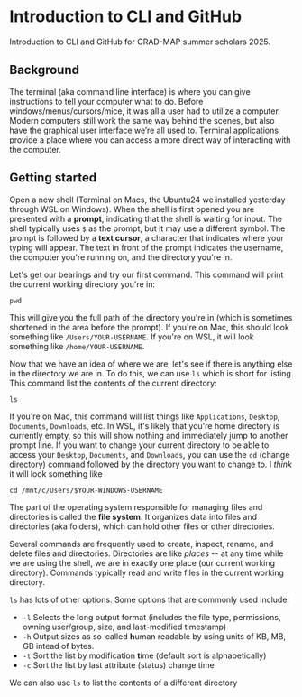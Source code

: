 # Introduction to CLI and GitHub 
Introduction to CLI and GitHub for GRAD-MAP summer scholars 2025. 

## Background 
The terminal (aka command line interface) is where you can give instructions to tell your computer what to do. Before windows/menus/cursors/mice, it was all a user had to utilize a computer. Modern computers still work the same way behind the scenes, but also have the graphical user interface we’re all used to. Terminal applications provide a place where you can access a more direct way of interacting with the computer. 


## Getting started
Open a new shell (Terminal on Macs, the Ubuntu24 we installed yesterday through WSL on Windows). When the shell is first opened you are presented with a **prompt**, indicating that the shell is waiting for input. The shell typically uses `$` as the prompt, but it may use a different symbol. The prompt is followed by a **text cursor**, a character that indicates where your typing will appear. The text in front of the prompt indicates the username, the computer you're running on, and the directory you're in. 

Let's get our bearings and try our first command. This command will print the current working directory you're in:
```
pwd
```
This will give you the full path of the directory you're in (which is sometimes shortened in the area before the prompt). If you're on Mac, this should look something like `/Users/YOUR-USERNAME`. If you're on WSL, it will look something like `/home/YOUR-USERNAME`.

Now that we have an idea of where we are, let's see if there is anything else in the directory we are in. To do this, we can use `ls` which is short for listing. This command list the contents of the current directory: 
```
ls
```
If you're on Mac, this command will list things like `Applications`, `Desktop`, `Documents`, `Downloads`, etc. In WSL, it's likely that you're home directory is currently empty, so this will show nothing and immediately jump to another prompt line. If you want to change your current directory to be able to access your `Desktop`, `Documents`, and `Downloads`, you can use the `cd` (change directory) command followed by the directory you want to change to. I *think* it will look something like 
```
cd /mnt/c/Users/$YOUR-WINDOWS-USERNAME
```

The part of the operating system responsible for managing files and directories is called the **file system**. It organizes data into files and directories (aka folders), which can hold other files or other directories. 

Several commands are frequently used to create, inspect, rename, and delete files and directories. Directories are like *places* -- at any time while we are using the shell, we are in exactly one place (our current working directory). Commands typically read and write files in the current working directory. 

`ls` has lots of other options. Some options that are commonly used include:
* `-l` Selects the **l**ong output format (includes the file type, permissions, owning user/group, size, and last-modified timestamp)
* `-h` Output sizes as so-called **h**uman readable by using units of KB, MB, GB intead of bytes.
* `-t` Sort the list by modification **t**ime (default sort is alphabetically)
* `-c` Sort the list by last attribute (status) change time

We can also use `ls` to list the contents of a different directory

